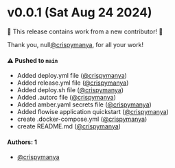 # v0.0.1 (Sat Aug 24 2024)

:tada: This release contains work from a new contributor! :tada:

Thank you, null[@crispymanya](https://github.com/crispymanya), for all your work!

#### ⚠️ Pushed to `main`

- Added deploy.yml file ([@crispymanya](https://github.com/crispymanya))
- Added release.yml file ([@crispymanya](https://github.com/crispymanya))
- Added deploy.sh file ([@crispymanya](https://github.com/crispymanya))
- Added .autorc file ([@crispymanya](https://github.com/crispymanya))
- Added amber.yaml secrets file ([@crispymanya](https://github.com/crispymanya))
- Added flowise application quickstart ([@crispymanya](https://github.com/crispymanya))
- create .docker-compose.yml ([@crispymanya](https://github.com/crispymanya))
- create README.md ([@crispymanya](https://github.com/crispymanya))

#### Authors: 1

- [@crispymanya](https://github.com/crispymanya)
